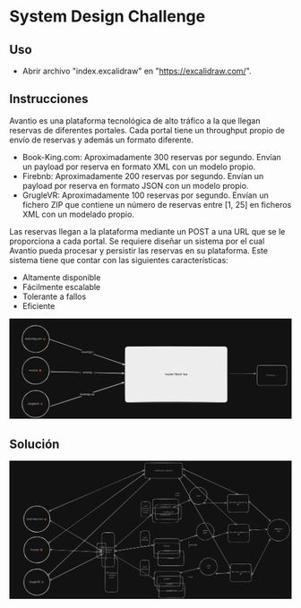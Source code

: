 # System Design Challenge

## Uso

- Abrir archivo "index.excalidraw" en "https://excalidraw.com/".

## Instrucciones

Avantio es una plataforma tecnológica de alto tráfico a la que llegan reservas de diferentes portales.
Cada portal tiene un throughput propio de envío de reservas y además un formato diferente.

- Book-King.com: Aproximadamente 300 reservas por segundo. Envían un payload por reserva en formato XML con un modelo propio.
- Firebnb: Aproximadamente 200 reservas por segundo. Envían un payload por reserva en formato JSON con un modelo propio.
- GrugleVR: Aproximadamente 100 reservas por segundo. Envían un fichero ZIP que contiene un número de reservas entre [1, 25] en ficheros XML con un modelado propio.

Las reservas llegan a la plataforma mediante un POST a una URL que se le proporciona a cada portal.
Se requiere diseñar un sistema por el cual Avantio pueda procesar y persistir las reservas en su plataforma. Este sistema tiene que contar con las siguientes características:

- Altamente disponible
- Fácilmente escalable
- Tolerante a fallos
- Eficiente

![problem](problem.png)

## Solución

![solution](solution.png)
